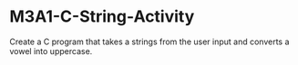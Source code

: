 # M3A1-C-String-Activity
Create a C program that takes a strings from the user input and converts a vowel into uppercase.
